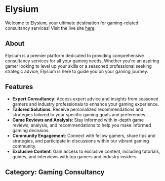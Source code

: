 # Elysium

Welcome to Elysium, your ultimate destination for gaming-related consultancy services! Visit the live site [here](https://elysiium.web.app).

## About
Elysium is a premier platform dedicated to providing comprehensive consultancy services for all your gaming needs. Whether you're an aspiring gamer looking to level up your skills or a seasoned professional seeking strategic advice, Elysium is here to guide you on your gaming journey.

## Features
- **Expert Consultancy**: Access expert advice and insights from seasoned gamers and industry professionals to enhance your gaming experience.
- **Tailored Solutions**: Receive personalized recommendations and strategies tailored to your specific gaming goals and preferences.
- **Game Reviews and Analysis**: Stay informed with in-depth game reviews, analysis, and recommendations to help you make informed gaming decisions.
- **Community Engagement**: Connect with fellow gamers, share tips and strategies, and participate in discussions within our vibrant gaming community.
- **Exclusive Content**: Gain access to exclusive content, including tutorials, guides, and interviews with top gamers and industry insiders.

## Category: Gaming Consultancy

